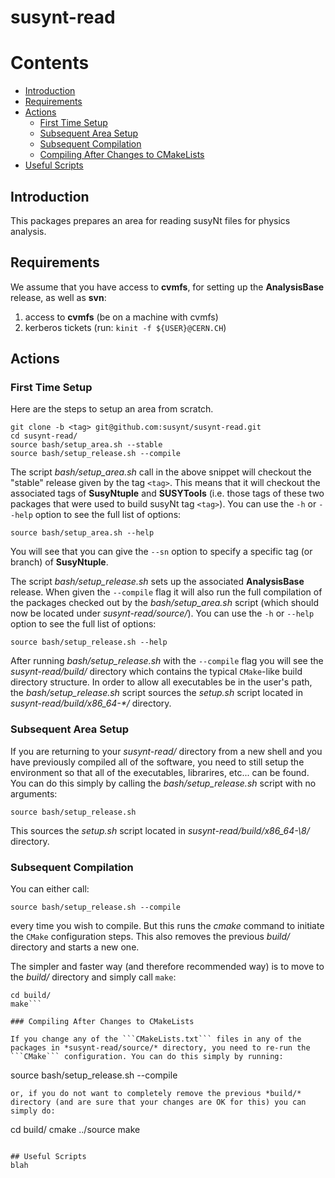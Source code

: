 susynt-read
===========

# Contents
* [Introduction](#introduction)
* [Requirements](#requirements)
* [Actions](#actions)
  * [First Time Setup](#first-time-setup)
  * [Subsequent Area Setup](#subsequent-area-setup)
  * [Subsequent Compilation](#subsequent-compilation)
  * [Compiling After Changes to CMakeLists](#compiling-after-changes-to-cmakelists)
 * [Useful Scripts](#useful-scripts)

## Introduction
This packages prepares an area for reading susyNt files for physics analysis.

## Requirements
We assume that you have access to **cvmfs**, for setting up the **AnalysisBase** release, as well as **svn**:

1) access to **cvmfs** (be on a machine with cvmfs)
2) kerberos tickets (run: ```kinit -f ${USER}@CERN.CH```)

## Actions

### First Time Setup

Here are the steps to setup an area from scratch.

```
git clone -b <tag> git@github.com:susynt/susynt-read.git
cd susynt-read/
source bash/setup_area.sh --stable
source bash/setup_release.sh --compile
```

The script *bash/setup_area.sh* call in the above snippet will checkout the "stable" release given by the tag ```<tag>```. This means that it will checkout the associated tags of **SusyNtuple** and **SUSYTools** (i.e. those tags of these two packages that were used to build susyNt tag ```<tag>```). You can use the ```-h``` or ```--help``` option to see the full list of options:

```
source bash/setup_area.sh --help
```

You will see that you can give the ```--sn``` option to specify a specific tag (or branch) of **SusyNtuple**. 

The script *bash/setup_release.sh* sets up the associated **AnalysisBase** release. When given the ```--compile``` flag it will also run the full compilation of the packages checked out by the *bash/setup_area.sh* script (which should now be located under *susynt-read/source/*). You can use the ```-h``` or ```--help``` option to see the full list of options:

```
source bash/setup_release.sh --help
```

After running *bash/setup_release.sh* with the ```--compile``` flag you will see the *susynt-read/build/* directory which contains the typical ```CMake```-like build directory structure. In order to allow all executables be in the user's path, the *bash/setup_release.sh* script sources the *setup.sh* script located in *susynt-read/build/x86_64-\*/* directory.

### Subsequent Area Setup

If you are returning to your *susynt-read/* directory from a new shell and you have previously compiled all of the software, you need to still setup the environment so that all of the executables, librarires, etc... can be found. You can do this simply by calling the *bash/setup_release.sh* script with no arguments:

```
source bash/setup_release.sh
```

This sources the *setup.sh* script located in *susynt-read/build/x86_64-\8/* directory.

### Subsequent Compilation

You can either call:

```
source bash/setup_release.sh --compile
```
every time you wish to compile. But this runs the *cmake* command to initiate the ```CMake``` configuration steps. This also removes the previous *build/* directory and starts a new one.

The simpler and faster way (and therefore recommended way) is to move to the *build/* directory and simply call ```make```:

```
cd build/
make```

### Compiling After Changes to CMakeLists

If you change any of the ```CMakeLists.txt``` files in any of the packages in *susynt-read/source/* directory, you need to re-run the ```CMake``` configuration. You can do this simply by running:

```
source bash/setup_release.sh --compile
```
or, if you do not want to completely remove the previous *build/* directory (and are sure that your changes are OK for this) you can simply do:

```
cd build/
cmake ../source
make
```

## Useful Scripts
blah
